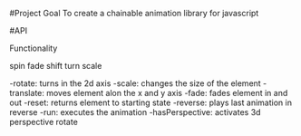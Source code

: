 
#Project Goal
To create a chainable animation library for javascript

#API

Functionality 

spin 
fade 
shift
turn
scale

-rotate: turns in the 2d axis
-scale: changes the size of the element
-translate: moves element alon the x and y axis
-fade: fades element in and out
-reset: returns element to starting state
-reverse: plays last animation in reverse
-run: executes the animation
-hasPerspective: activates 3d perspective
rotate


